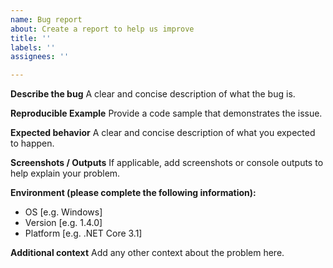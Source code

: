 ```yaml
---
name: Bug report
about: Create a report to help us improve
title: ''
labels: ''
assignees: ''

---
```


**Describe the bug**
A clear and concise description of what the bug is.

**Reproducible Example**
Provide a code sample that demonstrates the issue.

**Expected behavior**
A clear and concise description of what you expected to happen.

**Screenshots / Outputs**
If applicable, add screenshots or console outputs to help explain your problem.

**Environment (please complete the following information):**
 - OS [e.g. Windows]
 - Version [e.g. 1.4.0]
 - Platform [e.g. .NET Core 3.1]

**Additional context**
Add any other context about the problem here.
